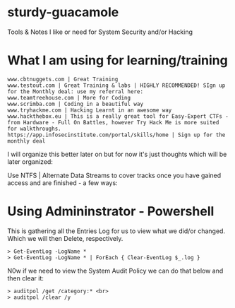 # sturdy-guacamole
Tools &amp; Notes I like or need for System Security and/or Hacking

# What I am using for learning/training
```
www.cbtnuggets.com | Great Training 
www.testout.com | Great Training & labs | HIGHLY RECOMMENDED! SIgn up for the Monthly deal: use my referral here: 
www.teamtreehouse.com | More for Coding 
www.scrimba.com | Coding in a beautiful way
www.tryhackme.com | Hacking Learnt in an awesome way
www.hackthebox.eu | This is a really great tool for Easy-Expert CTFs - from Hardware - Full On Battles, however Try Hack Me is more suited for walkthroughs.
https://app.infosecinstitute.com/portal/skills/home | Sign up for the monthly deal 
```
I will organize this better later on but for now it's just thoughts which will be later organized:

Use NTFS | Alternate Data Streams to cover tracks once you have gained access and are finished - a few ways: 

# Using Admininstrator - Powershell 
This is gathering all the Entries Log for us to view what we did/or changed. Which we will then Delete, respectively.
```
> Get-EventLog -LogName *
> Get-EventLog -LogName * | ForEach { Clear-EventLog $_.log } 
```
N0w if we need to view the System Audit Policy we can do that below and then clear it: 
```
> auditpol /get /category:* <br>
> auditpol /clear /y
```
